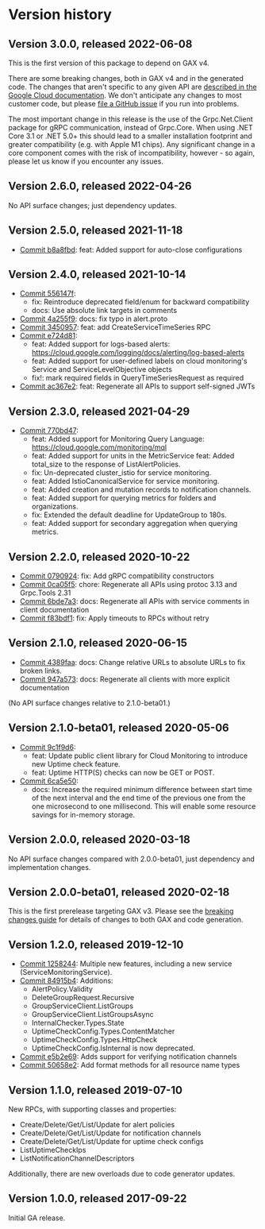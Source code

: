 # Version history

## Version 3.0.0, released 2022-06-08

This is the first version of this package to depend on GAX v4.

There are some breaking changes, both in GAX v4 and in the generated
code. The changes that aren't specific to any given API are [described in the Google Cloud
documentation](https://cloud.google.com/dotnet/docs/reference/help/breaking-gax4).
We don't anticipate any changes to most customer code, but please [file a
GitHub issue](https://github.com/googleapis/google-cloud-dotnet/issues/new/choose)
if you run into problems.

The most important change in this release is the use of the Grpc.Net.Client package
for gRPC communication, instead of Grpc.Core. When using .NET Core 3.1 or .NET 5.0+
this should lead to a smaller installation footprint and greater compatibility (e.g.
with Apple M1 chips). Any significant change in a core component comes with the risk
of incompatibility, however - so again, please let us know if you encounter any
issues.


## Version 2.6.0, released 2022-04-26

No API surface changes; just dependency updates.

## Version 2.5.0, released 2021-11-18

- [Commit b8a8fbd](https://github.com/googleapis/google-cloud-dotnet/commit/b8a8fbd): feat: Added support for auto-close configurations

## Version 2.4.0, released 2021-10-14

- [Commit 556147f](https://github.com/googleapis/google-cloud-dotnet/commit/556147f):
  - fix: Reintroduce deprecated field/enum for backward compatibility
  - docs: Use absolute link targets in comments
- [Commit 4a255f9](https://github.com/googleapis/google-cloud-dotnet/commit/4a255f9): docs: fix typo in alert.proto
- [Commit 3450957](https://github.com/googleapis/google-cloud-dotnet/commit/3450957): feat: add CreateServiceTimeSeries RPC
- [Commit e724d81](https://github.com/googleapis/google-cloud-dotnet/commit/e724d81):
  - feat: Added support for logs-based alerts: https://cloud.google.com/logging/docs/alerting/log-based-alerts
  - feat: Added support for user-defined labels on cloud monitoring's Service and ServiceLevelObjective objects
  - fix!: mark required fields in QueryTimeSeriesRequest as required
- [Commit ac367e2](https://github.com/googleapis/google-cloud-dotnet/commit/ac367e2): feat: Regenerate all APIs to support self-signed JWTs

## Version 2.3.0, released 2021-04-29

- [Commit 770bd47](https://github.com/googleapis/google-cloud-dotnet/commit/770bd47):
  - feat: Added support for Monitoring Query Language: https://cloud.google.com/monitoring/mql
  - feat: Added support for units in the MetricService feat: Added total_size to the response of ListAlertPolicies.
  - fix: Un-deprecated cluster_istio for service monitoring.
  - feat: Added IstioCanonicalService for service monitoring.
  - feat: Added creation and mutation records to notification channels.
  - feat: Added support for querying metrics for folders and organizations.
  - fix: Extended the default deadline for UpdateGroup to 180s.
  - feat: Added support for secondary aggregation when querying metrics.

## Version 2.2.0, released 2020-10-22

- [Commit 0790924](https://github.com/googleapis/google-cloud-dotnet/commit/0790924): fix: Add gRPC compatibility constructors
- [Commit 0ca05f5](https://github.com/googleapis/google-cloud-dotnet/commit/0ca05f5): chore: Regenerate all APIs using protoc 3.13 and Grpc.Tools 2.31
- [Commit 6bde7a3](https://github.com/googleapis/google-cloud-dotnet/commit/6bde7a3): docs: Regenerate all APIs with service comments in client documentation
- [Commit f83bdf1](https://github.com/googleapis/google-cloud-dotnet/commit/f83bdf1): fix: Apply timeouts to RPCs without retry

## Version 2.1.0, released 2020-06-15

- [Commit 4389faa](https://github.com/googleapis/google-cloud-dotnet/commit/4389faa): docs: Change relative URLs to absolute URLs to fix broken links.
- [Commit 947a573](https://github.com/googleapis/google-cloud-dotnet/commit/947a573): docs: Regenerate all clients with more explicit documentation

(No API surface changes relative to 2.1.0-beta01.)

## Version 2.1.0-beta01, released 2020-05-06

- [Commit 9c1f9d6](https://github.com/googleapis/google-cloud-dotnet/commit/9c1f9d6):
  - feat: Update public client library for Cloud Monitoring to introduce new Uptime check feature.
  - feat: Uptime HTTP(S) checks can now be GET or POST.
- [Commit 6ca5e50](https://github.com/googleapis/google-cloud-dotnet/commit/6ca5e50):
  - docs: Increase the required minimum difference between start time of the next interval
    and the end time of the previous one from the one microsecond to one millisecond.
    This will enable some resource savings for in-memory storage.

## Version 2.0.0, released 2020-03-18

No API surface changes compared with 2.0.0-beta01, just dependency
and implementation changes.

## Version 2.0.0-beta01, released 2020-02-18

This is the first prerelease targeting GAX v3. Please see the [breaking changes
guide](https://cloud.google.com/dotnet/docs/reference/help/breaking-gax2)
for details of changes to both GAX and code generation.

## Version 1.2.0, released 2019-12-10

- [Commit 1258244](https://github.com/googleapis/google-cloud-dotnet/commit/1258244): Multiple new features, including a new service (ServiceMonitoringService).
- [Commit 84915b4](https://github.com/googleapis/google-cloud-dotnet/commit/84915b4): Additions:
  - AlertPolicy.Validity
  - DeleteGroupRequest.Recursive
  - GroupServiceClient.ListGroups
  - GroupServiceClient.ListGroupsAsync
  - InternalChecker.Types.State
  - UptimeCheckConfig.Types.ContentMatcher
  - UptimeCheckConfig.Types.HttpCheck
  - UptimeCheckConfig.IsInternal is now deprecated.
- [Commit e5b2e69](https://github.com/googleapis/google-cloud-dotnet/commit/e5b2e69): Adds support for verifying notification channels
- [Commit 50658e2](https://github.com/googleapis/google-cloud-dotnet/commit/50658e2): Add format methods for all resource name types

## Version 1.1.0, released 2019-07-10

New RPCs, with supporting classes and properties:

- Create/Delete/Get/List/Update for alert policies
- Create/Delete/Get/List/Update for notification channels
- Create/Delete/Get/List/Update for uptime check configs
- ListUptimeCheckIps
- ListNotificationChannelDescriptors

Additionally, there are new overloads due to code generator updates.

## Version 1.0.0, released 2017-09-22

Initial GA release.
